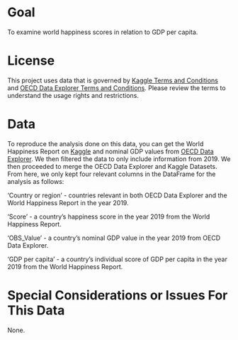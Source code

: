 # Goal
To examine world happiness scores in relation to GDP per capita.

# License
This project uses data that is governed by [Kaggle Terms and Conditions](https://www.kaggle.com/datasets/unsdsn/world-happiness/data) and [OECD Data Explorer Terms and Conditions](https://www.oecd.org/en/about/terms-conditions.html). Please review the terms to understand the usage rights and restrictions.

# Data
To reproduce the analysis done on this data, you can get the World Happiness Report on [Kaggle](https://www.kaggle.com/datasets/unsdsn/world-happiness/data) and nominal GDP values from [OECD Data Explorer](https://data-explorer.oecd.org/vis?lc=en&tm=DF_TABLE1_EXPENDITURE_HCPC&pg=0&snb=1&df[ds]=dsDisseminateFinalDMZ&df[id]=DSD_NAMAIN10@DF_TABLE1_EXPENDITURE_HCPC&df[ag]=OECD.SDD.NAD&df[vs]=&pd=,&dq=A.AUS+AUT+BEL+CAN+CHL+COL+CRI+CZE+DNK+EST+FIN+FRA+DEU+GRC+HUN+ISL+IRL+ISR+ITA+JPN+KOR+LVA+LTU+LUX+MEX+NLD+NZL+NOR+POL+PRT+SVK+SVN+ESP+SWE+CHE+TUR+GBR+USA...B1GQ_POP.......&to[TIME_PERIOD]=false&vw=tb). We then filtered the data to only include information from 2019. We then proceeded to merge the OECD Data Explorer and Kaggle Datasets. From here, we only kept four relevant columns in the DataFrame for the analysis as follows:

‘Country or region’ - countries relevant in both OECD Data Explorer and the World Happiness Report in the year 2019. 

‘Score’ - a country’s happiness score in the year 2019 from the World Happiness Report.

‘OBS_Value’ - a country’s nominal GDP value in the year 2019 from OECD Data Explorer. 

‘GDP per capita’ - a country’s individual score of GDP per capita in the year 2019 from the World Happiness Report.

# Special Considerations or Issues For This Data 
None.